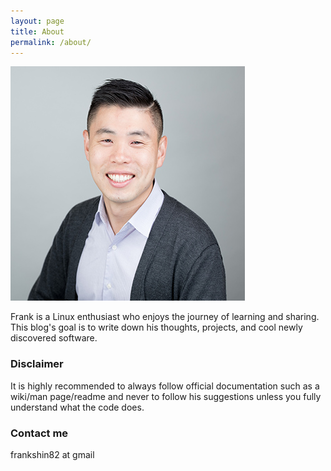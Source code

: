 ```yaml
---
layout: page
title: About
permalink: /about/
---
```

![Frank Shin](/assets/images/author.jpg)

Frank is a Linux enthusiast who enjoys the journey of learning and sharing.  This blog's goal is to write down his thoughts, projects, and cool newly discovered software.  

### Disclaimer

It is highly recommended to always follow official documentation such as a wiki/man page/readme and never to follow his suggestions unless you fully understand what the code does.

### Contact me

frankshin82 at gmail
